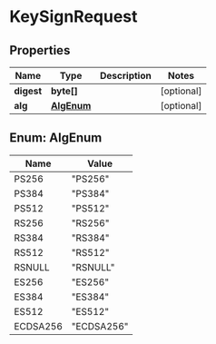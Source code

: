 
# KeySignRequest

## Properties
Name | Type | Description | Notes
------------ | ------------- | ------------- | -------------
**digest** | **byte[]** |  |  [optional]
**alg** | [**AlgEnum**](#AlgEnum) |  |  [optional]


<a name="AlgEnum"></a>
## Enum: AlgEnum
Name | Value
---- | -----
PS256 | &quot;PS256&quot;
PS384 | &quot;PS384&quot;
PS512 | &quot;PS512&quot;
RS256 | &quot;RS256&quot;
RS384 | &quot;RS384&quot;
RS512 | &quot;RS512&quot;
RSNULL | &quot;RSNULL&quot;
ES256 | &quot;ES256&quot;
ES384 | &quot;ES384&quot;
ES512 | &quot;ES512&quot;
ECDSA256 | &quot;ECDSA256&quot;



